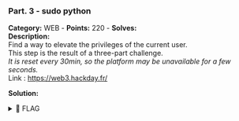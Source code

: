 ### Part. 3 - sudo python   
**Category:** WEB - **Points:** 220 - **Solves:**    
**Description:**   
Find a way to elevate the privileges of the current user.  
This step is the result of a three-part challenge.  
*It is reset every 30min, so the platform may be unavailable for a few seconds.*  
Link : https://web3.hackday.fr/  


**Solution:**  
   

<details><summary>🚩 FLAG</summary>  

```  
  HACKDAY{}
```  
</details>